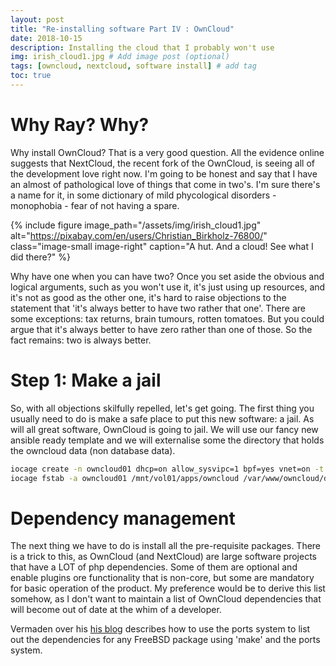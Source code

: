 ```yaml
---
layout: post
title: "Re-installing software Part IV : OwnCloud"
date: 2018-10-15
description: Installing the cloud that I probably won't use
img: irish_cloud1.jpg # Add image post (optional)
tags: [owncloud, nextcloud, software install] # add tag
toc: true
---
```

# Why Ray? Why?

Why install OwnCloud? That is a very good question. All the evidence online suggests that NextCloud, the recent fork of the OwnCloud, is seeing all of the development love right now. I'm going to be honest and say that I have an almost of pathological love of things that come in two's. I'm sure there's a name for it, in some dictionary of mild phycological disorders - monophobia - fear of not having a spare.

{% include figure image_path="/assets/img/irish_cloud1.jpg" alt="https://pixabay.com/en/users/Christian_Birkholz-76800/" class="image-small image-right" caption="A hut. And a cloud! See what I did there?" %}

Why have one when you can have two? Once you set aside the obvious and logical arguments, such as you won't use it, it's just using up resources, and it's not as good as the other one, it's hard to raise objections to the statement that 'it's always better to have two rather that one'. There are some exceptions: tax returns, brain tumours, rotten tomatoes. But you could argue that it's always better to have zero rather than one of those. So the fact remains: two is always better.

# Step 1: Make a jail

So, with all objections skilfully repelled, let's get going. The first thing you usually need to do is make a safe place to put this new software: a jail. As will all great software, OwnCloud is going to jail. We will use our fancy new ansible ready template and we will externalise some the directory that holds the owncloud data (non database data).

```bash
iocage create -n owncloud01 dhcp=on allow_sysvipc=1 bpf=yes vnet=on -t ansible_template boot="on"
iocage fstab -a owncloud01 /mnt/vol01/apps/owncloud /var/www/owncloud/data nullfs rw 0 0
```

# Dependency management

The next thing we have to do is install all the pre-requisite packages. There is a trick to this, as OwnCloud (and NextCloud) are large software projects that have a LOT of php dependencies. Some of them are optional and enable plugins ore functionality that is non-core, but some are mandatory for basic operation of the product. My preference would be to derive this list somehow, as I don't want to maintain a list of OwnCloud dependencies that will become out of date at the whim of a developer.

Vermaden over his [his blog](https://vermaden.wordpress.com/2018/04/04/nextcloud-13-on-freebsd/) describes how to use the ports system to list out the dependencies for any FreeBSD package using 'make' and the ports system.
